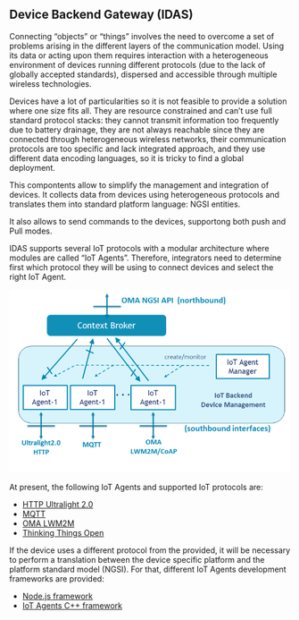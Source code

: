 ## Device Backend Gateway (IDAS) ##

Connecting “objects” or “things” involves the need to overcome a set of problems arising in the different layers of the communication model. Using its data or acting upon them requires interaction with a heterogeneous environment of devices running different protocols (due to the lack of globally accepted standards), dispersed and accessible through multiple wireless technologies.  

Devices have a lot of particularities so it is not feasible to provide a solution where one size fits all. They are resource constrained and can’t use full standard protocol stacks: they cannot transmit information too frequently due to battery drainage, they are not always reachable since they are connected through heterogeneous wireless networks, their communication protocols are too specific and lack integrated approach, and they use different data encoding languages, so it is tricky to find a global deployment.  

This compontents allow to simplify the management and integration of devices. It collects data from devices using heterogeneous protocols and translates them into standard platform language: NGSI entities.

It also allows to send commands to the devices, supportong both push and Pull modes. 

IDAS supports several IoT protocols with a modular architecture where modules are called “IoT Agents”. Therefore, integrators need to determine first which protocol they will be using to connect devices and select the right IoT Agent. 

![](media/iot_agents.png)

At present, the following IoT Agents and supported IoT protocols are:

- [HTTP Ultralight 2.0](https://github.com/telefonicaid/fiware-IoTAgent-Cplusplus/blob/release/1.0.2/doc/UL20_protocol.md)
- [MQTT](https://github.com/telefonicaid/fiware-IoTAgent-Cplusplus/blob/release/1.0.2/doc/MQTT_protocol.md)
- [OMA LWM2M](https://github.com/telefonicaid/lightweightm2m-iotagent)
- [Thinking Things Open](https://github.com/telefonicaid/iotagent-thinking-things)

If the device uses a different protocol from the provided, it will be necessary to perform a translation between the device specific platform and the platform standard model (NGSI). For that, different IoT Agents development frameworks are provided: 

- [Node.js framework](https://github.com/telefonicaid/iotagent-node-lib)
- [IoT Agents C++ framework](https://github.com/telefonicaid/fiware-IoTAgent-Cplusplus)
